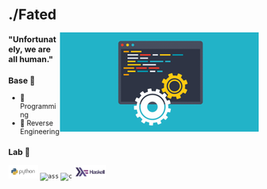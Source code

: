 #                                                      ./Fated

<img align="right" alt="GIF" src="gif1.gif" widht="200" height="200">

### "Unfortunately, we are all human."

### Base 🔧

- 📖 Programming
- 📖 Reverse Engineering

### Lab 🔧
<code><img height="26" src="python.png" alt="python"></code>
<code><img height="26" src="https://liquipedia.net/commons/images/c/cd/Assembly_logo.png" alt="ass"></code>
<code><img height="26" src="https://cdn.iconscout.com/icon/free/png-512/c-programming-569564.png" alt="c"></code>
<code><img height="26" src="haskell.png" alt="hask"></code>
